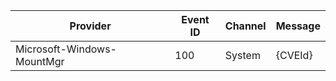 Provider                    |  Event ID  |  Channel  |  Message
----------------------------|------------|-----------|---------
Microsoft-Windows-MountMgr  |  100       |  System   |  {CVEId}